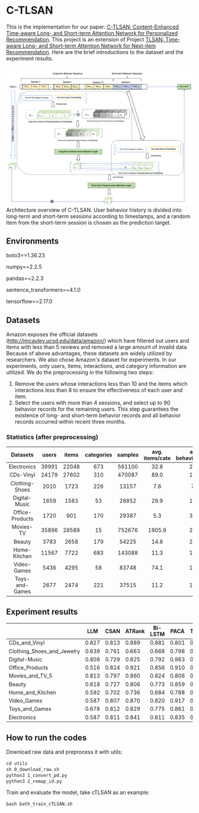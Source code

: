 # C-TLSAN
This is the implementation for our paper: [C-TLSAN: Content-Enhanced Time-aware Long- and Short-term
Attention Network for Personalized Recommendation](). This project is an extension of Project [TLSAN: Time-aware Long- and Short-term Attention Network for Next-item Recommendation](https://github.com/TsingZ0/TLSAN). Here are the brief introductions to the dataset and the experiment results. 

![](./Images/model_architecture.png)
Architecture overview of C-TLSAN. User behavior history is divided into long-term and short-term sessions according to timestamps, and a random item from the short-term session is chosen as the prediction target.

## Environments
boto3==1.36.23

numpy==2.2.5

pandas==2.2.3

sentence_transformers==4.1.0

tensorflow==2.17.0

## Datasets
Amazon exposes the official datasets (http://jmcauley.ucsd.edu/data/amazon/) which have filtered out users and items with less than 5 reviews and removed a large amount of invalid data. Because of above advantages, these datasets are widely utilized by researchers. We also chose Amazon's dataset for experiments. In our experiments, only users, items, interactions, and category information are utilized. We do the preprocessing in the following two steps:
1. Remove the users whose interactions less than 10 and the items which interactions less than 8 to ensure the effectiveness of each user and item.
2. Select the users with more than 4 sessions, and select up to 90 behavior records for the remaining users. This step guarantees the existence of long- and short-term behavior records and all behavior records occurred within recent three months.

### Statistics (after preprocessing)
Datasets | users | items | categories | samples | avg.<br>items/cate | avg.<br>behaviors/item | avg.<br>behaviors/user
:-: | :-: | :-: | :-: | :-: | :-: | :-: | :-:
Electronics | 39991 | 22048 | 673 | 561100 | 32.8 | 25.4 | 14.0
CDs-Vinyl | 24179 | 27602 | 310 | 470087 | 89.0 | 17.0 | 19.4
Clothing-Shoes | 2010 | 1723 | 226 | 13157 | 7.6 | 7.6 | 6.5
Digital-Music | 1659 | 1583 | 53 | 28852 | 29.9 | 18.2 | 17.4
Office-Products | 1720 | 901 | 170 | 29387 | 5.3 | 32.6 | 17.0
Movies-TV | 35896 | 28589 | 15 | 752676 | 1905.9 | 20.9 | 26.3
Beauty | 3783 | 2658 | 179 | 54225 | 14.8 | 20.4 | 14.3
Home-Kitchen | 11567 | 7722 | 683 | 143088 | 11.3 | 12.3 | 18.5
Video-Games | 5436 | 4295 | 58 | 83748 | 74.1 | 19.5 | 15.4
Toys-and-Games | 2677 | 2474 | 221 | 37515 | 11.2 | 15.2 | 14.0

## Experiment results
|                            | LLM   | CSAN  | ATRank | Bi-LSTM | PACA  | TLSAN | cTLSAN |
|----------------------------|-------|-------|--------|---------|-------|-------|--------|
| CDs_and_Vinyl              | 0.827 | 0.813 |  0.889 |   0.881 | 0.801 | 0.942 |  0.938 |
| Clothing_Shoes_and_Jewelry | 0.639 | 0.761 |  0.663 |   0.668 | 0.798 | 0.927 |  0.938 |
| Digital-Music              | 0.808 | 0.729 |  0.825 |   0.792 | 0.963 | 0.972 |  0.974 |
| Office_Products            | 0.516 | 0.824 |  0.921 |   0.856 | 0.910 | 0.969 |  0.976 |
| Movies_and_TV_5            | 0.813 | 0.797 |  0.860 |   0.824 | 0.806 | 0.879 |  0.909 |
| Beauty                     | 0.618 | 0.727 |  0.806 |   0.773 | 0.859 | 0.925 |  0.947 |
| Home_and_Kitchen           | 0.592 | 0.702 |  0.736 |   0.684 | 0.788 | 0.865 |  0.895 |
| Video_Games                | 0.587 | 0.807 |  0.870 |   0.820 | 0.917 | 0.914 |  0.933 |
| Toys_and_Games             | 0.678 | 0.812 |  0.829 |   0.775 | 0.861 | 0.922 |  0.936 |
| Electronics                | 0.587 | 0.811 |  0.841 |   0.811 | 0.835 | 0.894 |  0.913 |

## How to run the codes
Download raw data and preprocess it with utils:
```
cd utils
sh 0_download_raw.sh
python3 1_convert_pd.py
python3 2_remap_id.py
```
Train and evaluate the model, take cTLSAN as an example:
```
bash bath_train_cTLSAN.sh
```

